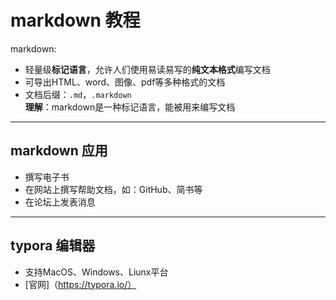 # markdown 教程
markdown:
* 轻量级**标记语言**，允许人们使用易读易写的**纯文本格式**编写文档
* 可导出HTML、word、图像、pdf等多种格式的文档
* 文档后缀：`.md`，`.markdown`  
**理解**：markdown是一种标记语言，能被用来编写文档
---
## markdown 应用
* 撰写电子书
* 在网站上撰写帮助文档，如：GitHub、简书等
* 在论坛上发表消息
---
## typora 编辑器
* 支持MacOS、Windows、Liunx平台
* [官网]（https://typora.io/）

